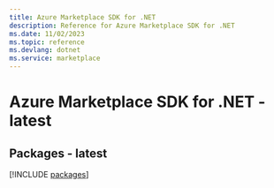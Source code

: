 ```yaml
---
title: Azure Marketplace SDK for .NET
description: Reference for Azure Marketplace SDK for .NET
ms.date: 11/02/2023
ms.topic: reference
ms.devlang: dotnet
ms.service: marketplace
---
```

# Azure Marketplace SDK for .NET - latest
## Packages - latest
[!INCLUDE [packages](marketplace-index.md)]